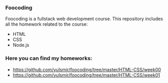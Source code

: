 ### Foocoding
Foocoding is a fullstack web development course. 
This repository includes all the homework related to the course:
* HTML
* CSS
* Node.js

### Here you can find my homeworks:

* https://github.com/yulsmir/foocoding/tree/master/HTML-CSS/week00
* https://github.com/yulsmir/foocoding/tree/master/HTML-CSS/week01
